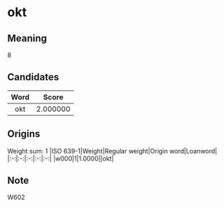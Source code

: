 # okt

## Meaning

8

## Candidates

|Word|Score|
|:-:|:-:|
|okt|2.000000|

## Origins

Weight sum: 1
|ISO 639-1|Weight|Regular weight|Origin word|Loanword|
|:-:|:-:|:-:|:-:|:-:|
|w000|1|1.0000||okt|

## Note

W602
